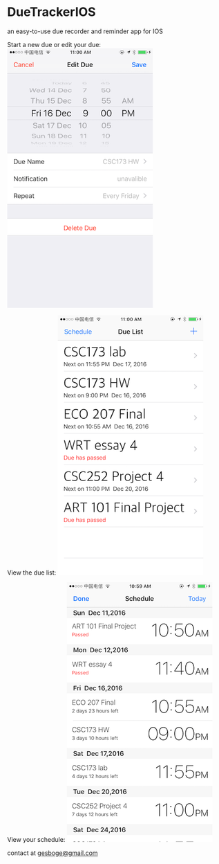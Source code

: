 # DueTrackerIOS
an easy-to-use due recorder and reminder app for IOS

Start a new due or edit your due:
![alt tag](https://github.com/DadiousA/DueTrackerIOS/blob/master/examples/edit.PNG)

View the due list:
![alt tag](https://github.com/DadiousA/DueTrackerIOS/blob/master/examples/due.PNG)

View your schedule:
![alt tag](https://github.com/DadiousA/DueTrackerIOS/blob/master/examples/schedule.PNG)

contact at gesboge@gmail.com

